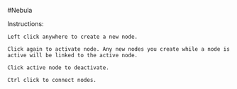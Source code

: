 #Nebula

Instructions:

    Left click anywhere to create a new node.

    Click again to activate node. Any new nodes you create while a node is active will be linked to the active node.

    Click active node to deactivate.

    Ctrl click to connect nodes.